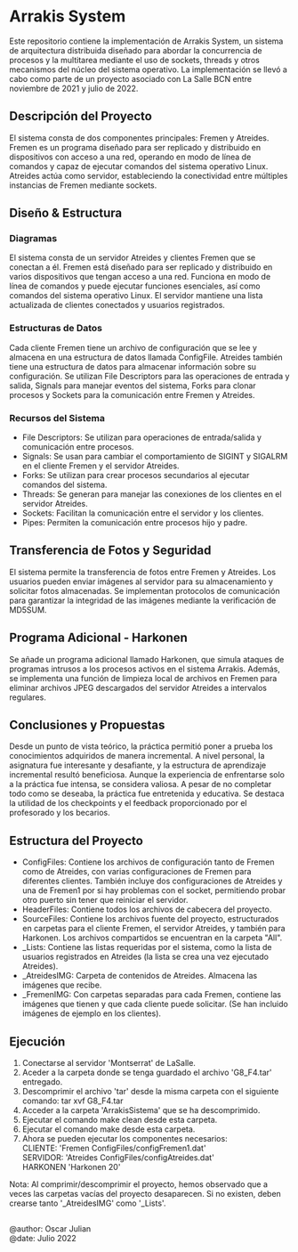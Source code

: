 # Arrakis System
Este repositorio contiene la implementación de Arrakis System, un sistema de arquitectura distribuida diseñado para abordar la concurrencia de procesos y la multitarea mediante el uso de sockets, threads y otros mecanismos del núcleo del sistema operativo. La implementación se llevó a cabo como parte de un proyecto asociado con La Salle BCN entre noviembre de 2021 y julio de 2022.
## Descripción del Proyecto
El sistema consta de dos componentes principales: Fremen y Atreides. Fremen es un programa diseñado para ser replicado y distribuido en dispositivos con acceso a una red, operando en modo de línea de comandos y capaz de ejecutar comandos del sistema operativo Linux. Atreides actúa como servidor, estableciendo la conectividad entre múltiples instancias de Fremen mediante sockets.
## Diseño & Estructura
### Diagramas
El sistema consta de un servidor Atreides y clientes Fremen que se conectan a él. Fremen está diseñado para ser replicado y distribuido en varios dispositivos que tengan acceso a una red. Funciona en modo de línea de comandos y puede ejecutar funciones esenciales, así como comandos del sistema operativo Linux. El servidor mantiene una lista actualizada de clientes conectados y usuarios registrados.
### Estructuras de Datos
Cada cliente Fremen tiene un archivo de configuración que se lee y almacena en una estructura de datos llamada ConfigFile. Atreides también tiene una estructura de datos para almacenar información sobre su configuración. Se utilizan File Descriptors para las operaciones de entrada y salida, Signals para manejar eventos del sistema, Forks para clonar procesos y Sockets para la comunicación entre Fremen y Atreides.
### Recursos del Sistema
- File Descriptors: Se utilizan para operaciones de entrada/salida y comunicación entre procesos.
- Signals: Se usan para cambiar el comportamiento de SIGINT y SIGALRM en el cliente Fremen y el servidor Atreides.
- Forks: Se utilizan para crear procesos secundarios al ejecutar comandos del sistema.
- Threads: Se generan para manejar las conexiones de los clientes en el servidor Atreides.
- Sockets: Facilitan la comunicación entre el servidor y los clientes.
- Pipes: Permiten la comunicación entre procesos hijo y padre.

## Transferencia de Fotos y Seguridad
El sistema permite la transferencia de fotos entre Fremen y Atreides. Los usuarios pueden enviar imágenes al servidor para su almacenamiento y solicitar fotos almacenadas. Se implementan protocolos de comunicación para garantizar la integridad de las imágenes mediante la verificación de MD5SUM.

## Programa Adicional - Harkonen
Se añade un programa adicional llamado Harkonen, que simula ataques de programas intrusos a los procesos activos en el sistema Arrakis. Además, se implementa una función de limpieza local de archivos en Fremen para eliminar archivos JPEG descargados del servidor Atreides a intervalos regulares.

## Conclusiones y Propuestas
Desde un punto de vista teórico, la práctica permitió poner a prueba los conocimientos adquiridos de manera incremental. A nivel personal, la asignatura fue interesante y desafiante, y la estructura de aprendizaje incremental resultó beneficiosa. Aunque la experiencia de enfrentarse solo a la práctica fue intensa, se considera valiosa. A pesar de no completar todo como se deseaba, la práctica fue entretenida y educativa. Se destaca la utilidad de los checkpoints y el feedback proporcionado por el profesorado y los becarios.

## Estructura del Proyecto
- ConfigFiles: Contiene los archivos de configuración tanto de Fremen como de Atreides, con varias configuraciones de Fremen para diferentes clientes. También incluye dos configuraciones de Atreides y una de Fremen1 por si hay problemas con el socket, permitiendo probar otro puerto sin tener que reiniciar el servidor.
- HeaderFiles: Contiene todos los archivos de cabecera del proyecto.
- SourceFiles: Contiene los archivos fuente del proyecto, estructurados en carpetas para el cliente Fremen, el servidor Atreides, y también para Harkonen. Los archivos compartidos se encuentran en la carpeta "All".
- _Lists: Contiene las listas requeridas por el sistema, como la lista de usuarios registrados en Atreides (la lista se crea una vez ejecutado Atreides).
- _AtreidesIMG: Carpeta de contenidos de Atreides. Almacena las imágenes que recibe.
- _FremenIMG: Con carpetas separadas para cada Fremen, contiene las imágenes que tienen y que cada cliente puede solicitar. (Se han incluido imágenes de ejemplo en los clientes).

## Ejecución
1. Conectarse al servidor 'Montserrat' de LaSalle.
2. Aceder a la carpeta donde se tenga guardado el archivo 'G8_F4.tar' entregado.
3. Descomprimir el archivo 'tar' desde la misma carpeta con el siguiente comando:
tar xvf G8_F4.tar
4. Acceder a la carpeta 'ArrakisSistema' que se ha descomprimido.
5. Ejecutar el comando make clean desde esta carpeta.
6. Ejecutar el comando make desde esta carpeta.
7. Ahora se pueden ejecutar los componentes necesarios:  
CLIENTE: 'Fremen ConfigFiles/configFremen1.dat'  
SERVIDOR: 'Atreides ConfigFiles/configAtreides.dat'  
HARKONEN 'Harkonen 20'  

Nota: Al comprimir/descomprimir el proyecto, hemos observado que a veces las carpetas vacías del proyecto desaparecen. Si no existen, deben crearse tanto '_AtreidesIMG' como '_Lists'.

##
@author: Oscar Julian  
@date: Julio 2022
